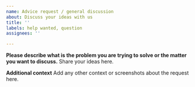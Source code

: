 ```yaml
---
name: Advice request / general discussion
about: Discuss your ideas with us
title: ''
labels: help wanted, question
assignees: ''

---
```


**Please describe what is the problem you are trying to solve or the matter you want to discuss.**
Share your ideas here.

**Additional context**
Add any other context or screenshots about the request here.
